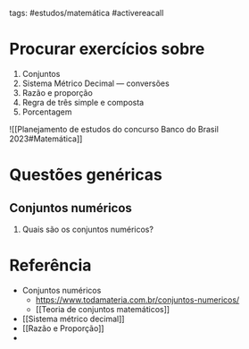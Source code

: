 tags: #estudos/matemática #activereacall

# Procurar exercícios sobre
1. Conjuntos
2. Sistema Métrico Decimal — conversões
3. Razão e proporção
4. Regra de três simple e composta
5. Porcentagem

![[Planejamento de estudos do concurso Banco do Brasil 2023#Matemática]]

# Questões genéricas
## Conjuntos numéricos
1. Quais são os conjuntos numéricos?

# Referência
- Conjuntos numéricos
	- https://www.todamateria.com.br/conjuntos-numericos/
	- [[Teoria de conjuntos matemáticos]]
- [[Sistema métrico decimal]]
- [[Razão e Proporção]]
- 